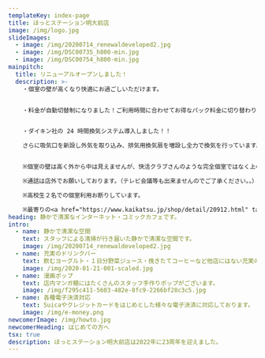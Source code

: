 ```yaml
---
templateKey: index-page
title: ほっとステーション明大前店
image: /img/logo.jpg
slideImages:
  - image: /img/20200714_renewaldeveloped2.jpg
  - image: /img/DSC00735_h800-min.jpg
  - image: /img/DSC00754_h800-min.jpg
mainpitch:
  title: リニューアルオープンしました！
  description: >-
    ・個室の壁が高くなり快適にお過ごしいただけます。


    ・料金が自動切替制になりました！ご利用時間に合わせてお得なパック料金に切り替わります！


    ・ダイキン社の 24 時間換気システム導入しました！！

    さらに吸気口を新設し外気を取り込み、排気用換気扇を増設し全力で換気を行っています。


    ※個室の壁は高く外から中は見えませんが、快活クラブさんのような完全個室ではなく上のほうは開いている個室です。（その分料金はぐっとお安くなっております。）

    ※通話は店外でお願いしております。（テレビ会議等も出来ませんのでご了承ください。。）

    ※高校生２名での個室利用お断りしています。

    ※最寄りの<a href="https://www.kaikatsu.jp/shop/detail/20912.html" target="_blank" rel="noopener noreferrer">快活クラブさん</a>は下北にございます。
heading: 静かで清潔なインターネット・コミックカフェです。
intro:
  - name: 静かで清潔な空間
    text: スタッフによる清掃が行き届いた静かで清潔な空間です。
    image: /img/20200714_renewaldeveloped2.jpg
  - name: 充実のドリンクバー
    text: 飲むヨーグルト・１日分野菜ジュース・挽きたてコーヒーなど他店にはない充実のドリンクバーがございます。
    image: /img/2020-01-21-001-scaled.jpg
  - name: 漫画ポップ
    text: 店内マンガ棚にはたくさんのスタッフ手作りポップがございます。
    image: /img/f295c411-5603-482e-8fc9-2266bf28c3c5.jpg
  - name: 各種電子決済対応
    text: Suicaやクレジットカードをはじめとした様々な電子決済に対応しております。
    image: /img/e-money.png
newcomerImage: /img/howto.jpg
newcomerHeading: はじめての方へ
tsx: true
description: ほっとステーション明大前店は2022年に23周年を迎えました。
---
```

